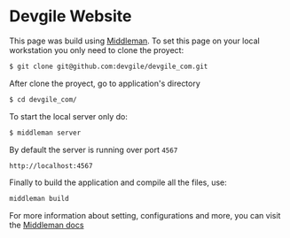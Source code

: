 # Devgile Website

This page was build using [Middleman](https://middlemanapp.com/). To set this page on your local workstation you only need to clone the proyect:
```sh
$ git clone git@github.com:devgile/devgile_com.git
```
After clone the proyect, go to application's directory
```sh
$ cd devgile_com/
```
To start the local server only do:
```sh
$ middleman server
```
By default the server is running over port `4567`
```sh
http://localhost:4567
```
Finally to build the application and compile all the files, use:
```sh
middleman build
```

For more information about setting, configurations and more, you can visit the [Middleman docs](https://middlemanapp.com/advanced/configuration/)
